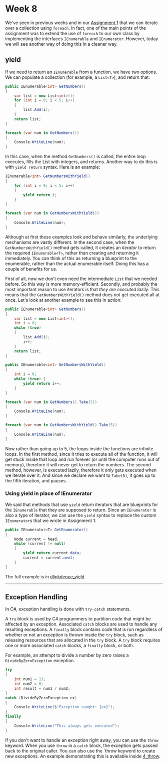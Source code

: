 # Week 8

We've seen in previous weeks and in our [Assignment 1](../assignment1/) that we can iterate over a collection using `foreach`. In fact, one of the main points of the assignment was to extend the use of `foreach` to our own class by implementing the interfaces `IEnumerable` and `IEnumerator`. However, today we will see another way of doing this in a cleaner way.

## yield

If we need to return an `IEnumerable` from a function, we have two options. We can populate a collection (for example, a `List<T>`), and return that:

```c#
public IEnumerable<int> GetNumbers()
{
    var list = new List<int>();
    for (int i = 0; i < 5; i++)
    {
        list.Add(i);
    }
    return list;
}

foreach (var num in GetNumbers())
{
    Console.WriteLine(num);
}
```

In this case, when the method `GetNumbers()` is called, the entire loop executes, fills the List with integers, and returns. Another way to do this is with `yield return` syntax. Here is an example:

```c#
IEnumerable<int> GetNumbersWithYield()
{
    for (int i = 0; i < 5; i++)
    {
        yield return i;
    }
}

foreach (var num in GetNumbersWithYield())
{
    Console.WriteLine(num);
}
```

Although at first these examples look and behave similarly, the underlying mechanisms are vastly different. In the second case, when the `GetNumbersWithYield()` method gets called, it creates an *iterator* to return the required `IEnumerable<T>`, rather than creating and returning it immediately. You can think of this as returning a blueprint to the enumerable, rather than the actual enumerable itself. Doing this has a couple of benefits for us.

First of all, now we don't even need the intermediate `List` that we needed before. So this way is more memory-efficient. Secondly, and probably the most important reason to use iterators is that *they are executed lazily*. This means that the `GetNumbersWithYield()` method does *not* get executed all at once. Let's look at another example to see this in action:

```c#
public IEnumerable<int> GetNumbers()
{
    var list = new List<int>();
    int i = 0;
    while (true)
    {
        list.Add(i);
        i++;
    }
    return list;
}

public IEnumerable<int> GetNumbersWithYield()
{
    int i = 0;
    while (true) {
        yield return i++;
    }
}

foreach (var num in GetNumbers().Take(5))
{
    Console.WriteLine(num);
}

foreach (var num in GetNumbersWithYield().Take(5))
{
    Console.WriteLine(num);
}
```

Now rather than going up to 5, the loops inside the functions are infinite loops. In the first method, since it tries to execute all of the function, it will get stuck inside that loop and run forever (or until the computer runs out of memory), therefore it will never get to return the numbers. The second method, however, is executed lazily, therefore it only gets executed when we iterate over it. And since we declare we want to `Take(5)`, it goes up to the fifth iteration, and pauses.

### Using yield in place of IEnumerator

We said that methods that use `yield` return iterators that are blueprints for the `IEnumerable` that they are supposed to return. Since an `IEnumerator` is also a type of iterator, we can use the `yield` syntax to replace the custom `IEnumerator`s that we wrote in Assignment 1.

```c#
public IEnumerator<T> GetEnumerator()
{
    Node current = head;
    while (current != null)
    {
        yield return current.data;
        current = current.next;
    }
}
```

The full example is in [dlinkdeque_yield](./dlinkdeque_yield/)

---

## Exception Handling

In C#, exception handling is done with `try-catch` statements.

A `try` block is used by C# programmers to partition code that might be affected by an exception. Associated `catch` blocks are used to handle any resulting exceptions. A `finally` block contains code that is run regardless of whether or not an exception is thrown inside the `try` block, such as releasing resources that are allocated in the `try` block. A `try` block requires one or more associated `catch` blocks, a `finally` block, or both.

For example, an attempt to divide a number by zero raises a `DivideByZeroException` exception.

```c#
try
{
    int num1 = 13;
    int num2 = 0;
    int result = num1 / num2;
}
catch (DivideByZeroException ex)
{
    Console.WriteLine($"Exception caught: {ex}");
}
finally
{
    Console.WriteLine("This always gets executed");
}
```

If you don't want to handle an exception right away, you can use the `throw` keyword. When you use `throw` in a `catch` block, the exception gets passed back to the original caller. You can also use the `throw keyword to create new exceptions. An example demonstrating this is available inside [4_throw](./4_throw/).